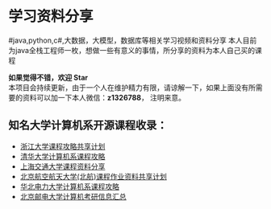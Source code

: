 # 学习资料分享
#java,python,c#,大数据，大模型，数据库等相关学习视频和资料分享
本人目前为java全栈工程师一枚，想做一些有意义的事情，所分享的资料为本人自己买的课程


**如果觉得不错，欢迎 Star**  
本项目会持续更新，由于一个人在维护精力有限，请谅解一下，如果上面没有所需要的资料可以加一下本人微信：**z1326788**，
注明来意。


## 知名大学计算机系开源课程收录：

- [浙江大学课程攻略共享计划](https://qsctech.github.io/zju-icicles/)
- [清华大学计算机系课程攻略](https://rekcarc-tsc-uht.readthedocs.io/en/latest/)
- [上海交通大学课程资料分享](https://github.com/kxxwz/SJTU-Courses)
- [北京航空航天大学(北航)课程作业资料共享计划](https://github.com/TheBloodthirster/BUAA_Course_Sharing)
- [华北电力大学计算机系课程攻略](https://github.com/IammyselfYBX/NCEPU_CS_course)
- [北京邮电大学计算机考研信息汇总](https://ningzimu.github.io/See_you_in_BUPT/)
